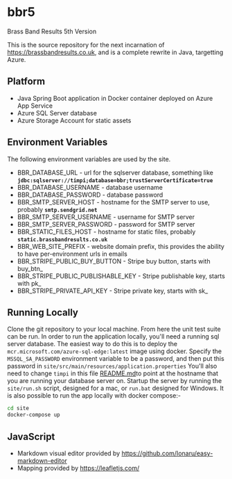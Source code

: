 # bbr5
Brass Band Results 5th Version

This is the source repository for the next incarnation of https://brassbandresults.co.uk, and is a complete rewrite in Java, targetting Azure.

## Platform
* Java Spring Boot application in Docker container deployed on Azure App Service
* Azure SQL Server database
* Azure Storage Account for static assets

## Environment Variables
The following environment variables are used by the site.
* BBR_DATABASE_URL - url for the sqlserver database, something like __`jdbc:sqlserver://timpi;database=bbr;trustServerCertificate=true`__
* BBR_DATABASE_USERNAME - database username
* BBR_DATABASE_PASSWORD - database password
* BBR_SMTP_SERVER_HOST - hostname for the SMTP server to use, probably __`smtp.sendgrid.net`__
* BBR_SMTP_SERVER_USERNAME - username for SMTP server
* BBR_SMTP_SERVER_PASSWORD - password for SMTP server
* BBR_STATIC_FILES_HOST - hostname for static files, probably __`static.brassbandresults.co.uk`__
* BBR_WEB_SITE_PREFIX - website domain prefix, this provides the ability to have per-environment urls in emails
* BBR_STRIPE_PUBLIC_BUY_BUTTON - Stripe buy button, starts with buy_btn_
* BBR_STRIPE_PUBLIC_PUBLISHABLE_KEY - Stripe publishable key, starts with pk_
* BBR_STRIPE_PRIVATE_API_KEY - Stripe private key, starts with sk_

## Running Locally
Clone the git repository to your local machine.  From here the unit test suite can be run.
In order to run the application locally, you'll need a running sql server database.  The easiest way to do this is to deploy the `mcr.microsoft.com/azure-sql-edge:latest` image using docker.
Specify the `MSSQL_SA_PASSWORD` environment variable to be a password, and then put this password in `site/src/main/resources/application.properties`
You'll also need to change `timpi` in this file [README.md](README.md)to point at the hostname that you are running your database server on.
Startup the server by running the `site/run.sh` script, designed for a mac, or `run.bat` designed for Windows.
It is also possible to run the app locally with docker compose:-
```bash
cd site
docker-compose up
```
## JavaScript

* Markdown visual editor provided by https://github.com/Ionaru/easy-markdown-editor
* Mapping provided by https://leafletjs.com/
